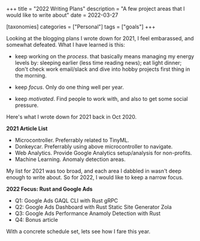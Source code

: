+++
title = "2022 Writing Plans"
description = "A few project areas that I would like to write about"
date = 2022-03-27

[taxonomies]
categories = ["Personal"]
tags = ["goals"]
+++

Looking at the blogging plans I wrote down for 2021, I feel embarassed, and somewhat defeated. What I have learned is this:

* keep working on the *process*. that basically means managing my energy levels by: sleeping earlier (less time reading news); eat light dinner; don't check work email/slack and dive into hobby projects first thing in the morning.

<!-- more -->

* keep *focus*. Only do one thing well per year.

* keep *motivated*. Find people to work with, and also to get some social pressure.

Here's what I wrote down for 2021 back in Oct 2020. 

__2021 Article List__

* Microcontroller. Preferrably related to TinyML.
* Donkeycar. Preferrably using above microcontroller to navigate.
* Web Analytics. Provide Google Analytics setup/analysis for non-profits.
* Machine Learning. Anomaly detection areas.


My list for 2021 was too broad, and each area I dabbled in wasn't deep enough to write about. So for 2022, I would like to keep a narrow focus.

__2022 Focus: Rust and Google Ads__
* Q1: Google Ads GAQL CLI with Rust gRPC
* Q2: Google Ads Dashboard with Rust Static Site Generator Zola
* Q3: Google Ads Performance Anamoly Detection with Rust
* Q4: Bonus article

With a concrete schedule set, lets see how I fare this year.


